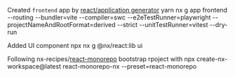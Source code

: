 
 Created `frontend` app by [react/application generator](https://nx.dev/nx-api/react/generators/application)
    yarn nx g app frontend --routing --bundler=vite --compiler=swc --e2eTestRunner=playwright --projectNameAndRootFormat=derived --strict --unitTestRunner=vitest --dry-run


 Added UI component
    npx nx g @nx/react:lib ui

Following nx-recipes/[react-monorepo](https://github.com/nrwl/nx-recipes/tree/main/react-monorepo) bootstrap  rpoject with 
    npx create-nx-workspace@latest react-monorepo-nx --preset=react-monorepo

    